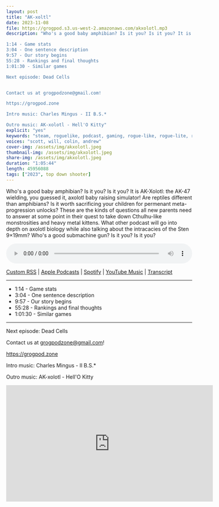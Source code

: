 ```yaml
---
layout: post
title: "AK-xoltl"
date: 2023-11-08
file: https://grogpod.s3.us-west-2.amazonaws.com/akxolotl.mp3
description: "Who's a good baby amphibian? Is it you? Is it you? It is AK-Xolotl: the AK-47 wielding, you guessed it, axolotl baby raising simulator! Are reptiles different than amphibians? Is it worth sacrificing your children for permenant meta-progression unlocks? These are the kinds of questions all new parents need to answer at some point in their quest to take down Cthulhu-like monstrosities and heavy metal kittens. What other podcast will go into depth on axolotl biology while also talking about the intracacies of the Sten 9×19mm? Who's a good submachine gun? Is it you?

1:14 - Game stats
3:04 - One sentence description
9:57 - Our story begins
55:28 - Rankings and final thoughts
1:01:30 - Similar games

Next episode: Dead Cells


Contact us at grogpodzone@gmail.com!

https://grogpod.zone

Intro music: Charles Mingus - II B.S.*

Outro music: AK-xolotl - Hell'O Kitty"
explicit: "yes" 
keywords: "steam, roguelike, podcast, gaming, rogue-like, rogue-lite, roguelite"
voices: "scott, will, colin, andrew"
cover-img: /assets/img/akxolotl.jpeg
thumbnail-img: /assets/img/akxolotl.jpeg
share-img: /assets/img/akxolotl.jpeg
duration: "1:05:44"
length: 45956088  
tags: ["2023", top down shooter]
---
```


Who's a good baby amphibian? Is it you? Is it you? It is AK-Xolotl: the AK-47 wielding, you guessed it, axolotl baby raising simulator! Are reptiles different than amphibians? Is it worth sacrificing your children for permenant meta-progression unlocks? These are the kinds of questions all new parents need to answer at some point in their quest to take down Cthulhu-like monstrosities and heavy metal kittens. What other podcast will go into depth on axolotl biology while also talking about the intracacies of the Sten 9×19mm? Who's a good submachine gun? Is it you? Is it you?


<div class="container">
  <audio controls style="width: 100%;">
    <source src="https://grogpod.s3.us-west-2.amazonaws.com/akxolotl.mp3" type="audio/mpeg">
  </audio>
</div>

[Custom RSS](https://grogpod.zone/feed.xml) | [Apple Podcasts](https://podcasts.apple.com/us/podcast/ak-xoltl/id1650474911?i=1000634094745) | [Spotify](https://open.spotify.com/episode/28CPn0klyWKpXsptHbgVZy?si=6A0pEaO_TDiwcqjcmEDSgQ) | [YouTube Music](https://www.youtube.com/playlist?list=PL-ShOmyMvd4jYFChE6tgj0JYG8RKK4xe0) | [Transcript](https://github.com/ScottBurger/going_rogue_podcast/blob/master/docs/transcripts/ak_xolotl.txt)

---

* 1:14 - Game stats
* 3:04 - One sentence description
* 9:57 - Our story begins
* 55:28 - Rankings and final thoughts
* 1:01:30 - Similar games

---



Next episode: Dead Cells


Contact us at grogpodzone@gmail.com!

https://grogpod.zone

Intro music: Charles Mingus - II B.S.*

Outro music: AK-xolotl - Hell'O Kitty

<div class="embed-responsive embed-responsive-16by9">
<iframe width="560" height="315" src="https://www.youtube.com/embed/4B-dI29jsek" title="YouTube video player" frameborder="0" allow="accelerometer; autoplay; clipboard-write; encrypted-media; gyroscope; picture-in-picture" allowfullscreen></iframe>
</div>
